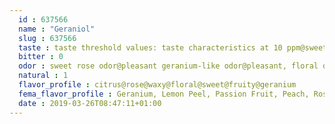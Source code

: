 ```yaml
---
  id : 637566
  name : "Geraniol"
  slug : 637566
  taste : taste threshold values: taste characteristics at 10 ppm@sweet floral rose, citrus with fruity, waxy nuances
  bitter : 0
  odor : sweet rose odor@pleasant geranium-like odor@pleasant, floral odor
  natural : 1
  flavor_profile : citrus@rose@waxy@floral@sweet@fruity@geranium
  fema_flavor_profile : Geranium, Lemon Peel, Passion Fruit, Peach, Rose
  date : 2019-03-26T08:47:11+01:00
---
```



